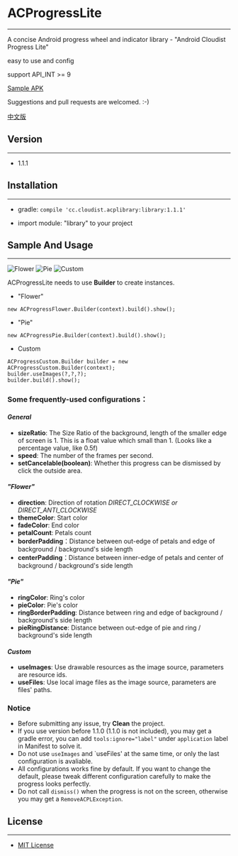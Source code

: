 # ACProgressLite
---
A concise Android progress wheel and indicator library - "Android Cloudist Progress Lite"

easy to use and config

support API_INT >= 9

[Sample APK](https://github.com/Cloudist/ACProgressLite/raw/master/sample.apk)

Suggestions and pull requests are welcomed. :-)

[中文版](https://github.com/Cloudist/ACProgressLite/blob/master/README-CHN.md)

## Version
---
* 1.1.1

## Installation
---
* gradle: `compile 'cc.cloudist.acplibrary:library:1.1.1'`

* import module: "library" to your project

## Sample And Usage
---

![Flower](https://raw.githubusercontent.com/Cloudist/ACProgressLite/master/acpl1.gif)
![Pie](https://raw.githubusercontent.com/Cloudist/ACProgressLite/master/acpl2.gif)
![Custom](https://raw.githubusercontent.com/Cloudist/ACProgressLite/master/acpl3.gif)

ACProgressLite needs to use **Builder** to create instances.

* "Flower"

`new ACProgressFlower.Builder(context).build().show();`

* "Pie"

`new ACProgressPie.Builder(context).build().show();`
* Custom

```
ACProgressCustom.Builder builder = new ACProgressCustom.Builder(context);
builder.useImages(?,?,?);
builder.build().show();
```

### **Some frequently-used configurations：**
#### *General*
* **sizeRatio**: The Size Ratio of the background, length of the smaller edge of screen is 1. This is a float value which small than 1. (Looks like a percentage value, like 0.5f)
* **speed**: The number of the frames per second.
* **setCancelable(boolean)**: Whether this progress can be dismissed by click the outside area.

#### *"Flower"*
* **direction**: Direction of rotation *DIRECT_CLOCKWISE or DIRECT_ANTI_CLOCKWISE*
* **themeColor**: Start color
* **fadeColor**: End color
* **petalCount**: Petals count
* **borderPadding**：Distance between out-edge of petals and edge of background / background's side length
* **centerPadding**：Distance between inner-edge of petals and center of background / background's side length

#### *"Pie"*
* **ringColor**: Ring's color
* **pieColor**: Pie's color
* **ringBorderPadding**: Distance between ring and edge of background / background's side length
* **pieRingDistance**: Distance between out-edge of pie and ring / background's side length

#### *Custom*
* **useImages**: Use drawable resources as the image source, parameters are resource ids.
* **useFiles**: Use local image files as the image source, parameters are files' paths.

### **Notice**
* Before submitting any issue, try **Clean** the project.
* If you use version before 1.1.0 (1.1.0 is not included), you may get a gradle error, you can add `tools:ignore="label"` under `application` label in Manifest to solve it.
* Do not use `useImages` and `useFiles' at the same time, or only the last configuration is avaliable.
* All configurations works fine by default. If you want to change the default, please tweak different configuration carefully to make the progress looks perfectly.
* Do not call `dismiss()` when the progress is not on the screen, otherwise you may get a `RemoveACPLException`.


## License
---
* [MIT License](http://mit-license.org/)